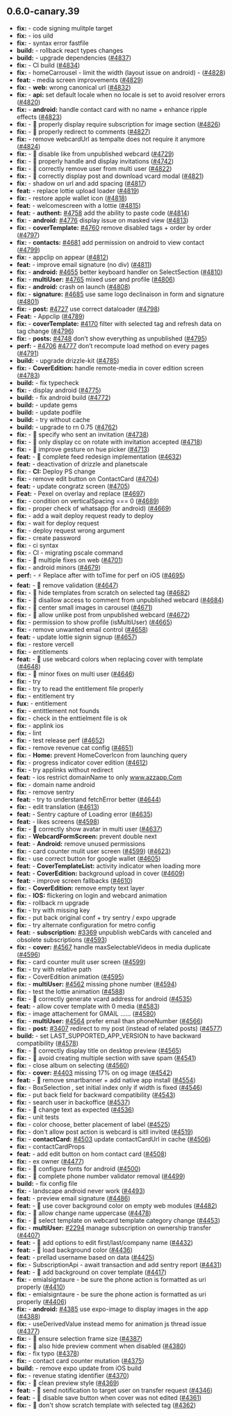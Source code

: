 ## 0.6.0-canary.39

* **fix:**  - code signing mulitple target
* **fix:**  - ios uild
* **fix:**  - syntax error fastfile
* **build:**  - rollback react types changes
* **build:**  - upgrade dependencies ([#4837](https://github.com/AzzappApp/azzapp/pull/4837))
* **fix:**  - CI build ([#4834](https://github.com/AzzappApp/azzapp/pull/4834))
* **fix:**  - homeCarrousel - limit the width (layout issue on android) - ([#4828](https://github.com/AzzappApp/azzapp/pull/4828))
* **feat:**  - media screen improvements ([#4829](https://github.com/AzzappApp/azzapp/pull/4829))
* **fix:**  - **web:** wrong canonical url ([#4832](https://github.com/AzzappApp/azzapp/pull/4832))
* **fix:**  - **api:** set default locale when no locale is set to avoid resolver errors ([#4820](https://github.com/AzzappApp/azzapp/pull/4820))
* **fix:**  - **android:** handle contact card with no name + enhance ripple effects ([#4823](https://github.com/AzzappApp/azzapp/pull/4823))
* **fix:**  - 🐛 properly display require subscription for image section ([#4826](https://github.com/AzzappApp/azzapp/pull/4826))
* **fix:**  - 🐛 properly redirect to comments ([#4827](https://github.com/AzzappApp/azzapp/pull/4827))
* **fix:**  - remove webcardUrl as tempalte does not require it anymore ([#4824](https://github.com/AzzappApp/azzapp/pull/4824))
* **fix:**  - 🐛 disable like from unpublished webcard ([#4729](https://github.com/AzzappApp/azzapp/pull/4729))
* **fix:**  - 🐛 properly handle and display invitations ([#4742](https://github.com/AzzappApp/azzapp/pull/4742))
* **fix:**  - 🐛 correctly remove user from multi user ([#4822](https://github.com/AzzappApp/azzapp/pull/4822))
* **fix:**  - 🐛 correctly display post and download vcard modal ([#4821](https://github.com/AzzappApp/azzapp/pull/4821))
* **fix:**  - shadow on url and add spacing ([#4817](https://github.com/AzzappApp/azzapp/pull/4817))
* **feat:**  - replace lottie upload loader ([#4819](https://github.com/AzzappApp/azzapp/pull/4819))
* **fix:**  - restore apple wallet icon ([#4818](https://github.com/AzzappApp/azzapp/pull/4818))
* **feat:**  - welcomescreen with a lottie ([#4815](https://github.com/AzzappApp/azzapp/pull/4815))
* **feat:**  - **authent:** [#4758](https://github.com/AzzappApp/azzapp/pull/4758) add the ability to paste code ([#4814](https://github.com/AzzappApp/azzapp/pull/4814))
* **fix:**  - **android:** [#4776](https://github.com/AzzappApp/azzapp/pull/4776) display issue on masked view ([#4813](https://github.com/AzzappApp/azzapp/pull/4813))
* **fix:**  - **coverTemplate:** [#4760](https://github.com/AzzappApp/azzapp/pull/4760) remove disabled tags + order by order ([#4797](https://github.com/AzzappApp/azzapp/pull/4797))
* **fix:**  - **contacts:** [#4681](https://github.com/AzzappApp/azzapp/pull/4681) add permission on android to view contact ([#4799](https://github.com/AzzappApp/azzapp/pull/4799))
* **fix:**  - appclip on appear ([#4812](https://github.com/AzzappApp/azzapp/pull/4812))
* **feat:**  - improve email signature (no div) ([#4811](https://github.com/AzzappApp/azzapp/pull/4811))
* **fix:**  - **android:** [#4655](https://github.com/AzzappApp/azzapp/pull/4655) better keyboard handler on SelectSection ([#4810](https://github.com/AzzappApp/azzapp/pull/4810))
* **fix:**  - **multiUser:** [#4765](https://github.com/AzzappApp/azzapp/pull/4765) mixed user and profile ([#4806](https://github.com/AzzappApp/azzapp/pull/4806))
* **fix:**  - **android:** crash on launch ([#4808](https://github.com/AzzappApp/azzapp/pull/4808))
* **fix:**  - **signature:** [#4685](https://github.com/AzzappApp/azzapp/pull/4685) use same logo declinaison in form and signature ([#4801](https://github.com/AzzappApp/azzapp/pull/4801))
* **fix:**  - **post:** [#4727](https://github.com/AzzappApp/azzapp/pull/4727) use correct dataloader ([#4798](https://github.com/AzzappApp/azzapp/pull/4798))
* **Feat:**  - Appclip ([#4789](https://github.com/AzzappApp/azzapp/pull/4789))
* **fix:**  - **coverTemplate:** [#4170](https://github.com/AzzappApp/azzapp/pull/4170) filter with selected tag and refresh data on tag change ([#4796](https://github.com/AzzappApp/azzapp/pull/4796))
* **fix:**  - **posts:** [#4748](https://github.com/AzzappApp/azzapp/pull/4748) don’t show everything as unpublished ([#4795](https://github.com/AzzappApp/azzapp/pull/4795))
* **perf:**  - [#4706](https://github.com/AzzappApp/azzapp/pull/4706) [#4777](https://github.com/AzzappApp/azzapp/pull/4777) don’t recompute load method on every pages ([#4791](https://github.com/AzzappApp/azzapp/pull/4791))
* **build:**  - upgrade drizzle-kit ([#4785](https://github.com/AzzappApp/azzapp/pull/4785))
* **fix:**  - **CoverEdition:** handle remote-media in cover edition screen ([#4783](https://github.com/AzzappApp/azzapp/pull/4783))
* **build:**  - fix typecheck
* **fix:**  - display android ([#4775](https://github.com/AzzappApp/azzapp/pull/4775))
* **build:**  - fix android build ([#4772](https://github.com/AzzappApp/azzapp/pull/4772))
* **build:**  - update gems
* **build:**  - update podfile
* **build:**  - try without cache
* **build:**  - upgrade to rn 0.75 ([#4762](https://github.com/AzzappApp/azzapp/pull/4762))
* **fix:**  - 🐛 specify who sent an invitation ([#4738](https://github.com/AzzappApp/azzapp/pull/4738))
* **fix:**  - 🐛 only display cc on rotate with invitation accepted ([#4718](https://github.com/AzzappApp/azzapp/pull/4718))
* **fix:**  - 🐛 improve gesture on hue picker ([#4713](https://github.com/AzzappApp/azzapp/pull/4713))
* **feat:**  - 🎸 complete feed redesign implementation ([#4632](https://github.com/AzzappApp/azzapp/pull/4632))
* **feat:**  - deactivation of drizzle and planetscale
* **fix:**  - **CI:** Deploy PS change
* **fix:**  - remove edit button on ContactCard ([#4704](https://github.com/AzzappApp/azzapp/pull/4704))
* **feat:**  - update congratz screen ([#4705](https://github.com/AzzappApp/azzapp/pull/4705))
* **Feat:**  - Pexel on overlay and replace ([#4697](https://github.com/AzzappApp/azzapp/pull/4697))
* **fix:**  - condition on verticalSpacing === 0 ([#4689](https://github.com/AzzappApp/azzapp/pull/4689))
* **fix:**  - proper check of whatsapp (for android) ([#4669](https://github.com/AzzappApp/azzapp/pull/4669))
* **fix:**  - add a wait deploy request ready to deploy
* **fix:**  - wait for deploy request
* **fix:**  - deploy request wrong argument
* **fix:**  - create password
* **fix:**  - ci syntax
* **fix:**  - CI - migrating pscale command
* **fix:**  - 🐛 multiple fixes on web ([#4701](https://github.com/AzzappApp/azzapp/pull/4701))
* **fix:**  - android minors ([#4679](https://github.com/AzzappApp/azzapp/pull/4679))
* **perf:**  - ⚡️ Replace after with toTime for perf on iOS ([#4695](https://github.com/AzzappApp/azzapp/pull/4695))
* **feat:**  - 🎸 remove validation ([#4647](https://github.com/AzzappApp/azzapp/pull/4647))
* **fix:**  - 🐛 hide templates from scratch on selected tag ([#4682](https://github.com/AzzappApp/azzapp/pull/4682))
* **fix:**  - 🐛 disallow access to comment from unpublished webcard ([#4684](https://github.com/AzzappApp/azzapp/pull/4684))
* **fix:**  - 🐛 center small images in carousel ([#4671](https://github.com/AzzappApp/azzapp/pull/4671))
* **fix:**  - 🐛 allow unlike post from unpublished webcard ([#4672](https://github.com/AzzappApp/azzapp/pull/4672))
* **fix:**  - permission to show profile (isMultiUser) ([#4665](https://github.com/AzzappApp/azzapp/pull/4665))
* **fix:**  - remove unwanted email control ([#4658](https://github.com/AzzappApp/azzapp/pull/4658))
* **feat:**  - update lottie signin signup ([#4657](https://github.com/AzzappApp/azzapp/pull/4657))
* **fix:**  - restore vercell
* **fix:**  - entitlements
* **feat:**  - 🎸 use webcard colors when replacing cover with template ([#4648](https://github.com/AzzappApp/azzapp/pull/4648))
* **fix:**  - 🐛 minor fixes on multi user ([#4646](https://github.com/AzzappApp/azzapp/pull/4646))
* **fix:**  - try
* **fix:**  - try to read the entitlement file properly
* **fix:**  - entitlement try
* **fux:**  - entitlement
* **fix:**  - entittlement not founds
* **fix:**  - check in the enttielment file is ok
* **fix:**  - applink ios
* **fix:**  - lint
* **fix:**  - test release perf ([#4652](https://github.com/AzzappApp/azzapp/pull/4652))
* **fix:**  - remove revenue cat config ([#4651](https://github.com/AzzappApp/azzapp/pull/4651))
* **fix:**  - **Home:** prevent HomeCoverIcon from launching query
* **fix:**  - progress indicator cover edition ([#4612](https://github.com/AzzappApp/azzapp/pull/4612))
* **fix:**  - try applinks without redirect
* **feat:**  - ios restrict domainName to only www.azzapp.Com
* **fix:**  - domain name android
* **fix:**  - remove sentry
* **feat:**  - try to understand fetchError better ([#4644](https://github.com/AzzappApp/azzapp/pull/4644))
* **fix:**  - edit translation ([#4613](https://github.com/AzzappApp/azzapp/pull/4613))
* **feat:**  - Sentry capture of Loading error ([#4635](https://github.com/AzzappApp/azzapp/pull/4635))
* **feat:**  - likes screens ([#4598](https://github.com/AzzappApp/azzapp/pull/4598))
* **fix:**  - 🐛 correctly show avatar in multi user ([#4637](https://github.com/AzzappApp/azzapp/pull/4637))
* **fix:**  - **WebcardFormScreen:** prevent double next
* **feat:**  - **Android:** remove unused permissions
* **fix:**  - card counter mulit user screen ([#4599](https://github.com/AzzappApp/azzapp/pull/4599)) ([#4623](https://github.com/AzzappApp/azzapp/pull/4623))
* **fix:**  - use correct button for google wallet ([#4605](https://github.com/AzzappApp/azzapp/pull/4605))
* **feat:**  - **CoverTemplateList:** activity indicator when loading more
* **feat:**  - **CoverEdition:** background upload in cover ([#4609](https://github.com/AzzappApp/azzapp/pull/4609))
* **feat:**  - improve screen fallbacks ([#4610](https://github.com/AzzappApp/azzapp/pull/4610))
* **fix:**  - **CoverEdition:** remove empty text layer
* **fix:**  - **IOS:** flickering on login and webcard animation
* **fix:**  - rollback rn upgrade
* **fix:**  - try with missing key
* **fix:**  - put back original conf + try sentry / expo upgrade
* **fix:**  - try alternate configuration for metro config
* **feat:**  - **subscription:** [#3369](https://github.com/AzzappApp/azzapp/pull/3369) unpublish webCards with canceled and obsolete subscriptions ([#4593](https://github.com/AzzappApp/azzapp/pull/4593))
* **fix:**  - **cover:** [#4567](https://github.com/AzzappApp/azzapp/pull/4567) handle maxSelectableVideos in media duplicate ([#4596](https://github.com/AzzappApp/azzapp/pull/4596))
* **fix:**  - card counter mulit user screen ([#4599](https://github.com/AzzappApp/azzapp/pull/4599))
* **fix:**  - try with relative path
* **fix:**  - CoverEdition animation ([#4595](https://github.com/AzzappApp/azzapp/pull/4595))
* **fix:**  - **multiUser:** [#4562](https://github.com/AzzappApp/azzapp/pull/4562) missing phone number ([#4594](https://github.com/AzzappApp/azzapp/pull/4594))
* **fix:**  - test the lottie animation ([#4588](https://github.com/AzzappApp/azzapp/pull/4588))
* **fix:**  - 🐛 correctly generate vcard address for android ([#4535](https://github.com/AzzappApp/azzapp/pull/4535))
* **feat:**  - allow cover template with 0 media ([#4583](https://github.com/AzzappApp/azzapp/pull/4583))
* **fix:**  - image attachement for GMAIL ...... ([#4580](https://github.com/AzzappApp/azzapp/pull/4580))
* **fix:**  - **multiUser:** [#4564](https://github.com/AzzappApp/azzapp/pull/4564) prefer email than phoneNumber ([#4566](https://github.com/AzzappApp/azzapp/pull/4566))
* **fix:**  - **post:** [#3407](https://github.com/AzzappApp/azzapp/pull/3407) redirect to my post (instead of related posts) ([#4577](https://github.com/AzzappApp/azzapp/pull/4577))
* **build:**  - set LAST_SUPPORTED_APP_VERSION to have backward compatibility ([#4578](https://github.com/AzzappApp/azzapp/pull/4578))
* **fix:**  - 🐛 correctly display title on desktop preview ([#4565](https://github.com/AzzappApp/azzapp/pull/4565))
* **fix:**  - 🐛 avoid creating multiple section with save spam ([#4541](https://github.com/AzzappApp/azzapp/pull/4541))
* **fix:**  - close album on selecting ([#4560](https://github.com/AzzappApp/azzapp/pull/4560))
* **fix:**  - **cover:** [#4403](https://github.com/AzzappApp/azzapp/pull/4403) missing 17% on og image ([#4542](https://github.com/AzzappApp/azzapp/pull/4542))
* **feat:**  - 🎸 remove smartbanner + add native app install ([#4554](https://github.com/AzzappApp/azzapp/pull/4554))
* **fix:**  - BoxSelection , set initial index only if width is fixed ([#4546](https://github.com/AzzappApp/azzapp/pull/4546))
* **fix:**  - put back field for backward compatibility ([#4543](https://github.com/AzzappApp/azzapp/pull/4543))
* **fix:**  -  search user in backoffice ([#4537](https://github.com/AzzappApp/azzapp/pull/4537))
* **fix:**  - 🐛 change text as expected ([#4536](https://github.com/AzzappApp/azzapp/pull/4536))
* **fix:**  - unit tests
* **fix:**  - color choose, better placement of label ([#4525](https://github.com/AzzappApp/azzapp/pull/4525))
* **fix:**  - don't allow post action is webcard is sitll invited ([#4519](https://github.com/AzzappApp/azzapp/pull/4519))
* **fix:**  - **contactCard:** [#4503](https://github.com/AzzappApp/azzapp/pull/4503) update contactCardUrl in cache ([#4506](https://github.com/AzzappApp/azzapp/pull/4506))
* **fix:**  - contactCardProps
* **feat:**  - add edit button on hom contact card ([#4508](https://github.com/AzzappApp/azzapp/pull/4508))
* **fix:**  - ex owner ([#4477](https://github.com/AzzappApp/azzapp/pull/4477))
* **fix:**  - 🐛 configure fonts for android ([#4500](https://github.com/AzzappApp/azzapp/pull/4500))
* **fix:**  - 🐛 complete phone number validator removal ([#4499](https://github.com/AzzappApp/azzapp/pull/4499))
* **build:**  - fix config file
* **fix:**  - landscape android never work ([#4493](https://github.com/AzzappApp/azzapp/pull/4493))
* **feat:**  - preview email signature ([#4486](https://github.com/AzzappApp/azzapp/pull/4486))
* **feat:**  - 🎸 use cover background color on empty web modules ([#4482](https://github.com/AzzappApp/azzapp/pull/4482))
* **fix:**  - 🐛 allow change name uppercase ([#4478](https://github.com/AzzappApp/azzapp/pull/4478))
* **fix:**  - 🐛 select template on webcard template category change ([#4453](https://github.com/AzzappApp/azzapp/pull/4453))
* **fix:**  - **multiUser:** [#2294](https://github.com/AzzappApp/azzapp/pull/2294) manage subscription on ownership transfer ([#4407](https://github.com/AzzappApp/azzapp/pull/4407))
* **feat:**  - 🎸 add options to edit first/last/company name ([#4432](https://github.com/AzzappApp/azzapp/pull/4432))
* **feat:**  - 🎸 load background color ([#4436](https://github.com/AzzappApp/azzapp/pull/4436))
* **feat:**  - prellad username based on data ([#4425](https://github.com/AzzappApp/azzapp/pull/4425))
* **fix:**  - SubscriptionApi - await transaction and add sentry report ([#4431](https://github.com/AzzappApp/azzapp/pull/4431))
* **feat:**  - 🎸 add background on cover template ([#4417](https://github.com/AzzappApp/azzapp/pull/4417))
* **fix:**  - emialsigntaure - be sure the phone action is formatted as uri properly ([#4410](https://github.com/AzzappApp/azzapp/pull/4410))
* **fix:**  - emialsigntaure - be sure the phone action is formatted as uri properly ([#4406](https://github.com/AzzappApp/azzapp/pull/4406))
* **fix:**  - **android:** [#4385](https://github.com/AzzappApp/azzapp/pull/4385) use expo-image to display images in the app ([#4388](https://github.com/AzzappApp/azzapp/pull/4388))
* **fix:**  - useDerivedValue instead memo for animation js thread issue ([#4377](https://github.com/AzzappApp/azzapp/pull/4377))
* **fix:**  - 🐛 ensure selection frame size ([#4387](https://github.com/AzzappApp/azzapp/pull/4387))
* **fix:**  - 🐛 also hide preview comment when disabled ([#4380](https://github.com/AzzappApp/azzapp/pull/4380))
* **fix:**  - fix typo ([#4378](https://github.com/AzzappApp/azzapp/pull/4378))
* **fix:**  - contact card counter mutation ([#4375](https://github.com/AzzappApp/azzapp/pull/4375))
* **build:**  - remove expo update from iOS build
* **fix:**  - revenue stating identifier ([#4370](https://github.com/AzzappApp/azzapp/pull/4370))
* **fix:**  - 🐛 clean preview style ([#4369](https://github.com/AzzappApp/azzapp/pull/4369))
* **feat:**  - 🎸 send notification to target user on transfer request ([#4346](https://github.com/AzzappApp/azzapp/pull/4346))
* **feat:**  - 🎸 disable save button when cover was not edited ([#4361](https://github.com/AzzappApp/azzapp/pull/4361))
* **fix:**  - 🐛 don't show scratch template with selected tag ([#4362](https://github.com/AzzappApp/azzapp/pull/4362))